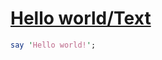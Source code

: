[1]: http://rosettacode.org/wiki/Hello_world/Text

# [Hello world/Text][1]

```perl
say 'Hello world!';
```